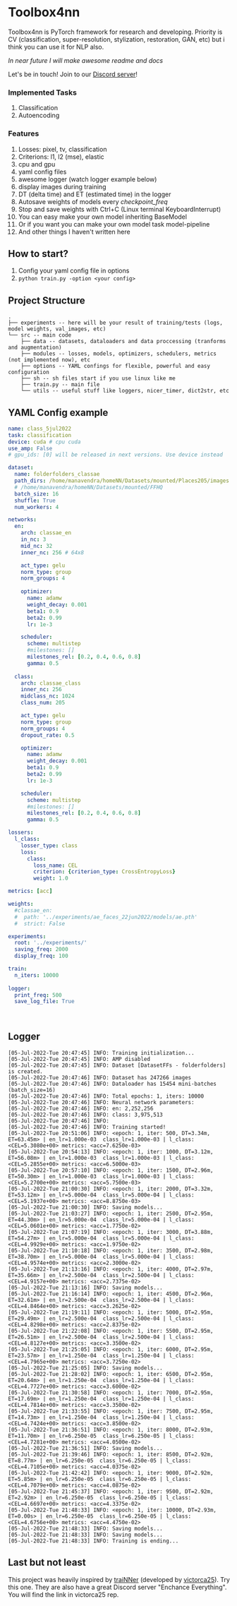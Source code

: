 # Toolbox4nn
Toolbox4nn is PyTorch framework for research and developing. Priority is CV (classification, super-resolution, stylization, restoration, GAN, etc) but i think you can use it for NLP also.

*In near future I will make awesome readme and docs*

Let's be in touch! Join to our [Discord server](https://discord.gg/wm2dbNYAQE)!

### Implemented Tasks
1. Classification
2. Autoencoding

### Features
1. Losses: pixel, tv, classification
2. Criterions: l1, l2 (mse), elastic
2. cpu and gpu
3. yaml config files
4. awesome logger (watch logger example below)
5. display images during training
6. DT (delta time) and ET (estimated time) in the logger
7. Autosave weights of models every *checkpoint_freq*
8. Stop and save weights with Ctrl+C (Linux terminal KeyboardInterrupt)
9. You can easy make your own model inheriting BaseModel
10. Or if you want you can make your own model task model-pipeline
11. And other things I haven't written here

## How to start?

1. Config your yaml config file in options
2. `python train.py -option <your config>` 

## Project Structure

```
.
├── experiments -- here will be your result of training/tests (logs, model weights, val_images, etc) 
└── src -- main code
    ├── data -- datasets, dataloaders and data proccessing (tranforms and augmentation)
    ├── modules -- losses, models, optimizers, schedulers, metrics (not implemented now), etc
    ├── options -- YAML confings for flexible, powerful and easy configuration
    ├── sh -- sh files start if you use linux like me
    ├── train.py -- main file
    └── utils -- useful stuff like loggers, nicer_timer, dict2str, etc
```
## YAML Config example
```yaml
name: class_5jul2022
task: classification
device: cuda # cpu cuda
use_amp: False
# gpu_ids: [0] will be released in next versions. Use device instead

dataset:
  name: folderfolders_classae
  path_dirs: /home/manavendra/homeNN/Datasets/mounted/Places205/images
  # /home/manavendra/homeNN/Datasets/mounted/FFHQ
  batch_size: 16
  shuffle: True
  num_workers: 4

networks:
  en:
    arch: classae_en
    in_nc: 3
    mid_nc: 32
    inner_nc: 256 # 64x8

    act_type: gelu
    norm_type: group
    norm_groups: 4
    
    optimizer:
      name: adamw
      weight_decay: 0.001
      beta1: 0.9
      beta2: 0.99
      lr: 1e-3

    scheduler:
      scheme: multistep
      #milestones: []
      milestones_rel: [0.2, 0.4, 0.6, 0.8] 
      gamma: 0.5
      
  class:
    arch: classae_class
    inner_nc: 256
    midclass_nc: 1024
    class_num: 205

    act_type: gelu
    norm_type: group
    norm_groups: 4
    dropout_rate: 0.5

    optimizer:
      name: adamw
      weight_decay: 0.001
      beta1: 0.9
      beta2: 0.99
      lr: 1e-3

    scheduler:
      scheme: multistep
      #milestones: []
      milestones_rel: [0.2, 0.4, 0.6, 0.8] 
      gamma: 0.5

lossers:
  l_class:
    losser_type: class
    loss:
      class:
        loss_name: CEL
        criterion: {criterion_type: CrossEntropyLoss}
        weight: 1.0

metrics: [acc]

weights: 
  #classae_en: 
  #  path: '../experiments/ae_faces_22jun2022/models/ae.pth'
  #  strict: False

experiments:
  root: '../experiments/'
  saving_freq: 2000
  display_freq: 100

train:
  n_iters: 10000
  
logger:
  print_freq: 500
  save_log_file: True
   
   
```

## Logger
```
[05-Jul-2022-Tue 20:47:45] INFO: Training initialization...
[05-Jul-2022-Tue 20:47:45] INFO: AMP disabled
[05-Jul-2022-Tue 20:47:45] INFO: Dataset [DatasetFFs - folderfolders] is created.
[05-Jul-2022-Tue 20:47:46] INFO: Dataset has 247266 images
[05-Jul-2022-Tue 20:47:46] INFO: Dataloader has 15454 mini-batches (batch_size=16)
[05-Jul-2022-Tue 20:47:46] INFO: Total epochs: 1, iters: 10000
[05-Jul-2022-Tue 20:47:46] INFO: Neural network parameters: 
[05-Jul-2022-Tue 20:47:46] INFO: en: 2,252,256
[05-Jul-2022-Tue 20:47:46] INFO: class: 3,975,513
[05-Jul-2022-Tue 20:47:46] INFO: 
[05-Jul-2022-Tue 20:47:46] INFO: Training started!
[05-Jul-2022-Tue 20:51:06] INFO: <epoch: 1, iter: 500, DT=3.34m, ET=63.45m> | en_lr=1.000e-03  class_lr=1.000e-03 | l_class: <CEL=5.3080e+00> metrics: <acc=7.6250e-03>  
[05-Jul-2022-Tue 20:54:13] INFO: <epoch: 1, iter: 1000, DT=3.12m, ET=56.08m> | en_lr=1.000e-03  class_lr=1.000e-03 | l_class: <CEL=5.2855e+00> metrics: <acc=6.5000e-03>  
[05-Jul-2022-Tue 20:57:10] INFO: <epoch: 1, iter: 1500, DT=2.96m, ET=50.30m> | en_lr=1.000e-03  class_lr=1.000e-03 | l_class: <CEL=5.2700e+00> metrics: <acc=5.7500e-03>  
[05-Jul-2022-Tue 21:00:30] INFO: <epoch: 1, iter: 2000, DT=3.32m, ET=53.12m> | en_lr=5.000e-04  class_lr=5.000e-04 | l_class: <CEL=5.1937e+00> metrics: <acc=8.8750e-03>  
[05-Jul-2022-Tue 21:00:30] INFO: Saving models...
[05-Jul-2022-Tue 21:03:27] INFO: <epoch: 1, iter: 2500, DT=2.95m, ET=44.30m> | en_lr=5.000e-04  class_lr=5.000e-04 | l_class: <CEL=5.0601e+00> metrics: <acc=1.7750e-02>  
[05-Jul-2022-Tue 21:07:19] INFO: <epoch: 1, iter: 3000, DT=3.88m, ET=54.27m> | en_lr=5.000e-04  class_lr=5.000e-04 | l_class: <CEL=4.9929e+00> metrics: <acc=1.9750e-02>  
[05-Jul-2022-Tue 21:10:18] INFO: <epoch: 1, iter: 3500, DT=2.98m, ET=38.70m> | en_lr=5.000e-04  class_lr=5.000e-04 | l_class: <CEL=4.9574e+00> metrics: <acc=2.3000e-02>  
[05-Jul-2022-Tue 21:13:16] INFO: <epoch: 1, iter: 4000, DT=2.97m, ET=35.66m> | en_lr=2.500e-04  class_lr=2.500e-04 | l_class: <CEL=4.9157e+00> metrics: <acc=2.7375e-02>  
[05-Jul-2022-Tue 21:13:16] INFO: Saving models...
[05-Jul-2022-Tue 21:16:14] INFO: <epoch: 1, iter: 4500, DT=2.96m, ET=32.61m> | en_lr=2.500e-04  class_lr=2.500e-04 | l_class: <CEL=4.8464e+00> metrics: <acc=3.2625e-02>  
[05-Jul-2022-Tue 21:19:11] INFO: <epoch: 1, iter: 5000, DT=2.95m, ET=29.49m> | en_lr=2.500e-04  class_lr=2.500e-04 | l_class: <CEL=4.8298e+00> metrics: <acc=2.8375e-02>  
[05-Jul-2022-Tue 21:22:08] INFO: <epoch: 1, iter: 5500, DT=2.95m, ET=26.51m> | en_lr=2.500e-04  class_lr=2.500e-04 | l_class: <CEL=4.8127e+00> metrics: <acc=3.3500e-02>  
[05-Jul-2022-Tue 21:25:05] INFO: <epoch: 1, iter: 6000, DT=2.95m, ET=23.57m> | en_lr=1.250e-04  class_lr=1.250e-04 | l_class: <CEL=4.7965e+00> metrics: <acc=3.7250e-02>  
[05-Jul-2022-Tue 21:25:05] INFO: Saving models...
[05-Jul-2022-Tue 21:28:02] INFO: <epoch: 1, iter: 6500, DT=2.95m, ET=20.64m> | en_lr=1.250e-04  class_lr=1.250e-04 | l_class: <CEL=4.7727e+00> metrics: <acc=3.6000e-02>  
[05-Jul-2022-Tue 21:30:58] INFO: <epoch: 1, iter: 7000, DT=2.95m, ET=17.69m> | en_lr=1.250e-04  class_lr=1.250e-04 | l_class: <CEL=4.7814e+00> metrics: <acc=3.3500e-02>  
[05-Jul-2022-Tue 21:33:55] INFO: <epoch: 1, iter: 7500, DT=2.95m, ET=14.73m> | en_lr=1.250e-04  class_lr=1.250e-04 | l_class: <CEL=4.7424e+00> metrics: <acc=3.8500e-02>  
[05-Jul-2022-Tue 21:36:51] INFO: <epoch: 1, iter: 8000, DT=2.93m, ET=11.70m> | en_lr=6.250e-05  class_lr=6.250e-05 | l_class: <CEL=4.7281e+00> metrics: <acc=4.0500e-02>  
[05-Jul-2022-Tue 21:36:51] INFO: Saving models...
[05-Jul-2022-Tue 21:39:46] INFO: <epoch: 1, iter: 8500, DT=2.92m, ET=8.77m> | en_lr=6.250e-05  class_lr=6.250e-05 | l_class: <CEL=4.7105e+00> metrics: <acc=4.0375e-02>  
[05-Jul-2022-Tue 21:42:42] INFO: <epoch: 1, iter: 9000, DT=2.92m, ET=5.85m> | en_lr=6.250e-05  class_lr=6.250e-05 | l_class: <CEL=4.7079e+00> metrics: <acc=4.0875e-02>  
[05-Jul-2022-Tue 21:45:37] INFO: <epoch: 1, iter: 9500, DT=2.92m, ET=2.92m> | en_lr=6.250e-05  class_lr=6.250e-05 | l_class: <CEL=4.6697e+00> metrics: <acc=4.3375e-02>  
[05-Jul-2022-Tue 21:48:33] INFO: <epoch: 1, iter: 10000, DT=2.93m, ET=0.00s> | en_lr=6.250e-05  class_lr=6.250e-05 | l_class: <CEL=4.6756e+00> metrics: <acc=4.4750e-02>  
[05-Jul-2022-Tue 21:48:33] INFO: Saving models...
[05-Jul-2022-Tue 21:48:33] INFO: Saving models...
[05-Jul-2022-Tue 21:48:33] INFO: Training is ending...

```

## Last but not least

This project was heavily inspired by [traiNNer](https://github.com/victorca25/traiNNer) (developed by [victorca25](https://github.com/victorca25)). Try this one. They are also have a great Discord server "Enchance Everything". You will find the link in victorca25 rep. 
